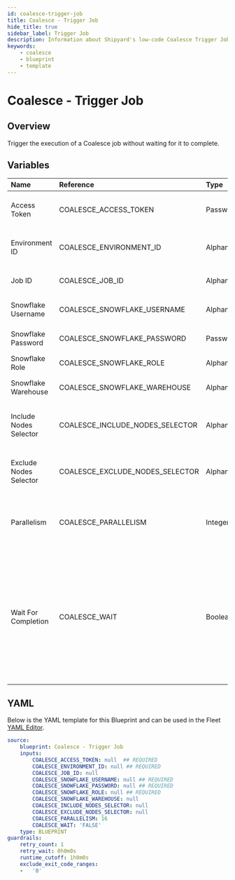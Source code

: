 ```yaml
---
id: coalesce-trigger-job
title: Coalesce - Trigger Job
hide_title: true
sidebar_label: Trigger Job
description: Information about Shipyard's low-code Coalesce Trigger Job blueprint. Trigger the execution of a Coalesce job 
keywords:
    - coalesce
    - blueprint
    - template
---
```


# Coalesce - Trigger Job

## Overview
Trigger the execution of a Coalesce job without waiting for it to complete.

## Variables

| Name                   | Reference                       | Type         | Required           | Default | Options | Description                                                                                                                                               |
|:-----------------------|:--------------------------------|:-------------|:-------------------|:--------|:--------|:----------------------------------------------------------------------------------------------------------------------------------------------------------|
| Access Token           | COALESCE_ACCESS_TOKEN           | Password     | :white_check_mark: | -       | -       | The API token generated in Coalesce                                                                                                                       |
| Environment ID         | COALESCE_ENVIRONMENT_ID         | Alphanumeric | :white_check_mark: | -       | -       | The environment to be refreshed                                                                                                                           |
| Job ID                 | COALESCE_JOB_ID                 | Alphanumeric | :heavy_minus_sign: | -       | -       | The ID of the job being run                                                                                                                               |
| Snowflake Username     | COALESCE_SNOWFLAKE_USERNAME     | Alphanumeric | :white_check_mark: | -       | -       | Snowflake account username                                                                                                                                |
| Snowflake Password     | COALESCE_SNOWFLAKE_PASSWORD     | Password     | :white_check_mark: | -       | -       | Snowflake account password                                                                                                                                |
| Snowflake Role         | COALESCE_SNOWFLAKE_ROLE         | Alphanumeric | :white_check_mark: | -       | -       | Snowflake user role                                                                                                                                       |
| Snowflake Warehouse    | COALESCE_SNOWFLAKE_WAREHOUSE    | Alphanumeric | :heavy_minus_sign: | -       | -       | Snowflake compute warehouse                                                                                                                               |
| Include Nodes Selector | COALESCE_INCLUDE_NODES_SELECTOR | Alphanumeric | :heavy_minus_sign: | -       | -       | The nodes to be included on a ad-hoc job run                                                                                                              |
| Exclude Nodes Selector | COALESCE_EXCLUDE_NODES_SELECTOR | Alphanumeric | :heavy_minus_sign: | -       | -       | The nodes to be excluded for an ad-hoc job run                                                                                                            |
| Parallelism            | COALESCE_PARALLELISM            | Integer      | :heavy_minus_sign: | `16`    | -       | The maximum number of parallel nodes to run                                                                                                               |
| Wait For Completion    | COALESCE_WAIT                   | Boolean      | :heavy_minus_sign: | `FALSE` | -       | Enable if you want the vessel to wait until the sync job is successfully completed. Otherwise, the vessel will only initiate the sync job without waiting |


## YAML
Below is the YAML template for this Blueprint and can be used in the Fleet [YAML Editor](../../reference/fleets/yaml-editor.md).
```yaml
source:
    blueprint: Coalesce - Trigger Job
    inputs:
        COALESCE_ACCESS_TOKEN: null  ## REQUIRED
        COALESCE_ENVIRONMENT_ID: null ## REQUIRED
        COALESCE_JOB_ID: null
        COALESCE_SNOWFLAKE_USERNAME: null ## REQUIRED
        COALESCE_SNOWFLAKE_PASSWORD: null ## REQUIRED
        COALESCE_SNOWFLAKE_ROLE: null ## REQUIRED
        COALESCE_SNOWFLAKE_WAREHOUSE: null
        COALESCE_INCLUDE_NODES_SELECTOR: null
        COALESCE_EXCLUDE_NODES_SELECTOR: null
        COALESCE_PARALLELISM: 16
        COALESCE_WAIT: 'FALSE'
    type: BLUEPRINT
guardrails:
    retry_count: 1
    retry_wait: 0h0m0s
    runtime_cutoff: 1h0m0s
    exclude_exit_code_ranges:
    -   '0'

```

